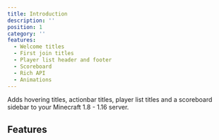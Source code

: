 ```yaml
---
title: Introduction
description: ''
position: 1
category: ''
features:
  - Welcome titles
  - First join titles
  - Player list header and footer
  - Scoreboard
  - Rich API
  - Animations
---
```


Adds hovering titles, actionbar titles, player list titles and a scoreboard sidebar to your Minecraft 1.8 - 1.16 server.

## Features

<list :items="features"></list>
